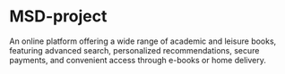 # MSD-project
An online platform offering a wide range of academic and leisure books, featuring advanced search, personalized recommendations, secure payments, and convenient access through e-books or home delivery.
